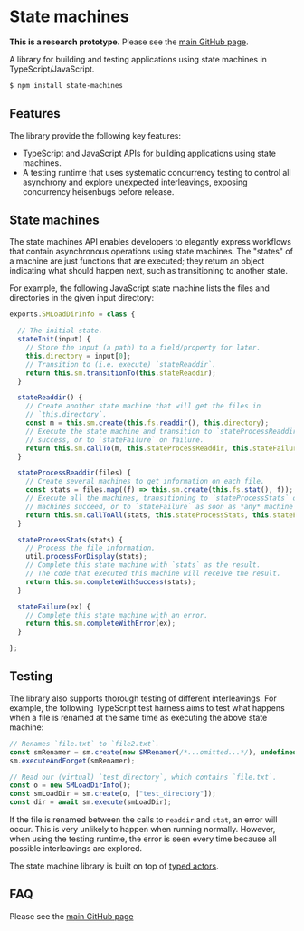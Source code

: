 # State machines

**This is a research prototype.** Please see the [main GitHub page](https://github.com/p-org/typescript-actors).

A library for building and testing
applications using state machines
in TypeScript/JavaScript.

```bash
$ npm install state-machines
```

## Features

The library provide the following key features:

* TypeScript and JavaScript APIs for building applications using state machines.
* A testing runtime that uses systematic concurrency testing to control all
asynchrony and explore unexpected interleavings, exposing concurrency heisenbugs before release.

## State machines

The state machines API enables developers 
to elegantly express workflows that contain
asynchronous operations using state machines.
The "states" of a machine are just functions that are executed;
they return an object indicating what should happen next,
such as transitioning to another state.

For example, the following JavaScript state machine
lists the files and directories in the given input directory:

```js
exports.SMLoadDirInfo = class {

  // The initial state.
  stateInit(input) {
    // Store the input (a path) to a field/property for later.
    this.directory = input[0];
    // Transition to (i.e. execute) `stateReaddir`.
    return this.sm.transitionTo(this.stateReaddir);
  }

  stateReaddir() {
    // Create another state machine that will get the files in 
    // `this.directory`.
    const m = this.sm.create(this.fs.readdir(), this.directory);
    // Execute the state machine and transition to `stateProcessReaddir` on 
    // success, or to `stateFailure` on failure.
    return this.sm.callTo(m, this.stateProcessReaddir, this.stateFailure);
  }

  stateProcessReaddir(files) {
    // Create several machines to get information on each file.
    const stats = files.map((f) => this.sm.create(this.fs.stat(), f));
    // Execute all the machines, transitioning to `stateProcessStats` once all
    // machines succeed, or to `stateFailure` as soon as *any* machine fails.
    return this.sm.callToAll(stats, this.stateProcessStats, this.stateFailure);
  }

  stateProcessStats(stats) {
    // Process the file information.
    util.processForDisplay(stats);
    // Complete this state machine with `stats` as the result.
    // The code that executed this machine will receive the result.
    return this.sm.completeWithSuccess(stats);
  }

  stateFailure(ex) {
    // Complete this state machine with an error.
    return this.sm.completeWithError(ex);
  }

};
```

## Testing

The library also supports thorough testing of different interleavings.
For example, the following TypeScript test harness aims to test what happens
when a file is renamed at the same time as executing the above
state machine:

```ts
// Renames `file.txt` to `file2.txt`.
const smRenamer = sm.create(new SMRenamer(/*...omitted...*/), undefined);
sm.executeAndForget(smRenamer);

// Read our (virtual) `test_directory`, which contains `file.txt`.
const o = new SMLoadDirInfo();
const smLoadDir = sm.create(o, ["test_directory"]);
const dir = await sm.execute(smLoadDir);
```

If the file is renamed 
between the calls to
`readdir` and `stat`, an error will occur.
This is very unlikely to happen
when running normally.
However, when using the testing runtime, 
the error is seen every time
because all possible interleavings are explored.

The state machine library is built on top of [typed actors](https://github.com/p-org/typescript-actors#typed-and-simple-actors).

## FAQ

Please see the [main GitHub page](https://github.com/p-org/typescript-actors)

